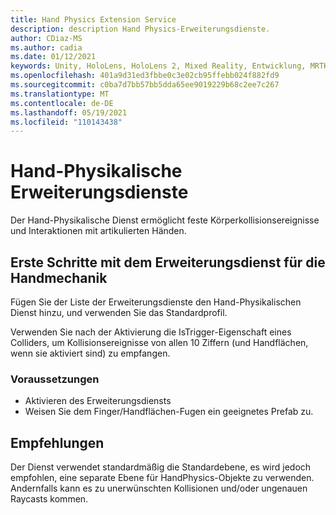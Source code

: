 ```yaml
---
title: Hand Physics Extension Service
description: description Hand Physics-Erweiterungsdienste.
author: CDiaz-MS
ms.author: cadia
ms.date: 01/12/2021
keywords: Unity, HoloLens, HoloLens 2, Mixed Reality, Entwicklung, MRTK,
ms.openlocfilehash: 401a9d31ed3fbbe0c3e02cb95ffebb024f882fd9
ms.sourcegitcommit: c0ba7d7bb57bb5dda65ee9019229b68c2ee7c267
ms.translationtype: MT
ms.contentlocale: de-DE
ms.lasthandoff: 05/19/2021
ms.locfileid: "110143438"
---
```

# <a name="hand-physics-extension-services"></a>Hand-Physikalische Erweiterungsdienste

Der Hand-Physikalische Dienst ermöglicht feste Körperkollisionsereignisse und Interaktionen mit artikulierten Händen.

## <a name="getting-started-with-hand-physics-extension-service"></a>Erste Schritte mit dem Erweiterungsdienst für die Handmechanik

Fügen Sie der Liste der Erweiterungsdienste den Hand-Physikalischen Dienst hinzu, und verwenden Sie das Standardprofil.

Verwenden Sie nach der Aktivierung die IsTrigger-Eigenschaft eines Colliders, um Kollisionsereignisse von allen 10 Ziffern (und Handflächen, wenn sie aktiviert sind) zu empfangen.

### <a name="prerequisites"></a>Voraussetzungen

- Aktivieren des Erweiterungsdiensts
- Weisen Sie dem Finger/Handflächen-Fugen ein geeignetes Prefab zu.

## <a name="recommendations"></a>Empfehlungen

Der Dienst verwendet standardmäßig die Standardebene, es wird jedoch empfohlen, eine separate Ebene für HandPhysics-Objekte zu verwenden. Andernfalls kann es zu unerwünschten Kollisionen und/oder ungenauen Raycasts kommen.
